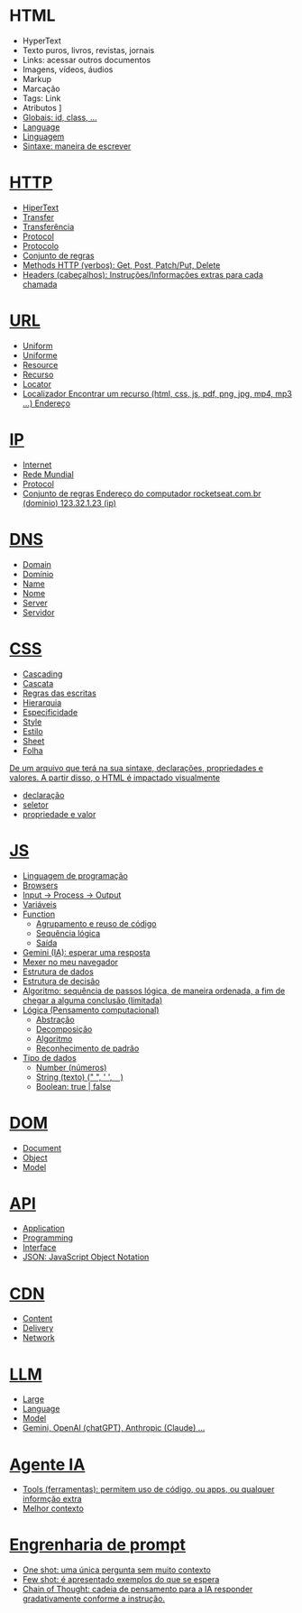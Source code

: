 # HTML
- HyperText
 - Texto puros, livros, revistas, jornais
 - Links: acessar outros documentos
 - Imagens, vídeos, áudios
- Markup 
 - Marcação
 - Tags: <a> Link </a>
 - Atributos <a href="https://rocketseat.com.br">]
 - Globais: id, class, ...
- Language
 - Linguagem
 - Sintaxe: maneira de escrever

 # HTTP
 - HiperText
 - Transfer
  - Transferência 
 - Protocol
  - Protocolo 
  - Conjunto de regras
- Methods HTTP (verbos): Get, Post, Patch/Put, Delete
- Headers (cabeçalhos): Instruções/Informações extras para cada chamada 

# URL
- Uniform
 - Uniforme
- Resource 
 - Recurso
- Locator
 - Localizador
 Encontrar um recurso (html, css, js, pdf, 
 png, jpg, mp4, mp3 ...)
 Endereço

# IP
- Internet
 - Rede Mundial 
- Protocol 
 - Conjunto de regras
 Endereço do computador
 rocketseat.com.br (dominio)
 123.32.1.23 (ip)

 # DNS
- Domain
 - Domínio
- Name
 - Nome
- Server
 - Servidor

# CSS
- Cascading
 - Cascata
 - Regras das escritas
 - Hierarquia 
 - Especificidade 
- Style
 - Estilo
- Sheet
 - Folha

De um arquivo que terá na sua sintaxe, declarações, propriedades e valores.
A partir disso, o HTML é impactado visualmente

- declaração 
- seletor 
- propriedade e valor 

# JS

- Linguagem de programação
- Browsers
- Input -> Process -> Output
- Variáveis
- Function
  - Agrupamento e reuso de código
  - Sequência lógica 
  - Saída
- Gemini (IA): esperar uma resposta  
- Mexer no meu navegador
- Estrutura de dados
- Estrutura de decisão
- Algoritmo: sequência de passos lógica, de maneira ordenada, a fim de chegar a alguma conclusão (limitada)
- Lógica (Pensamento computacional)
  - Abstração 
  - Decomposição 
  - Algoritmo
  - Reconhecimento de padrão 
- Tipo de dados
  - Number (números)
  - String (texto) (" ", ' ', ` ` )
  - Boolean: true | false 

# DOM 
- Document
- Object 
- Model

# API
- Application 
- Programming  
- Interface 
- JSON: JavaScript Object Notation

# CDN
- Content
- Delivery
- Network 

# LLM
- Large 
- Language 
- Model
- Gemini, OpenAI (chatGPT), Anthropic (Claude) ...

# Agente IA
- Tools (ferramentas): permitem uso de código, ou apps, ou qualquer informção extra 
- Melhor contexto 

# Engrenharia de prompt 
- One shot: uma única pergunta sem muito contexto
- Few shot: é apresentado exemplos do que se espera 
- Chain of Thought: cadeia de pensamento para a IA responder gradativamente conforme a instrução.  
